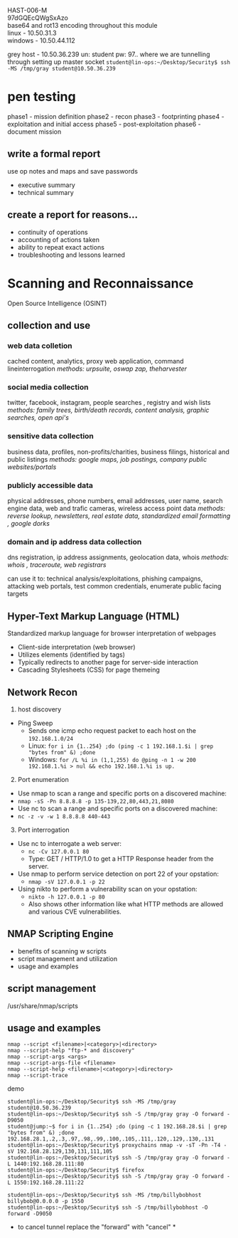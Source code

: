HAST-006-M  
97dGQEcQWgSxAzo  
base64 and rot13 encoding throughout this module  
linux - 10.50.31.3  
windows - 10.50.44.112  

grey host - 10.50.36.239
un: student pw: 97..
where we are tunnelling through
setting up master socket
```student@lin-ops:~/Desktop/Security$ ssh -MS /tmp/gray student@10.50.36.239```
  
  

# pen testing
phase1 - mission definition
phase2 - recon
phase3 - footprinting
phase4 - exploitation and initial access
phase5 - post-exploitation
phase6 - document mission


## write a formal report
use op notes and maps and save passwords
- executive summary
- technical summary
## create a report for reasons...
- continuity of operations
- accounting of actions taken
- ability to repeat exact actions
- troubleshooting and lessons learned

# Scanning and Reconnaissance
Open Source Intelligence (OSINT)
## collection and use
### web data colletion
cached content, analytics, proxy web application, command lineinterrogation
*methods: urpsuite, oswap zap, theharvester*
### social media collection
twitter, facebook, instagram, people searches , registry and wish lists 
*methods: family trees, birth/death records, content analysis, graphic searches, open api's*
### sensitive data collection
business data, profiles, non-profits/charities, business filings, historical and public listings
*methods: google maps, job postings, company public websites/portals*
### publicly accessible data
physical addresses, phone numbers, email addresses, user name, search engine data, web and trafic cameras, wireless access point data
*methods: reverse lookup, newsletters, real estate data, standardized email formatting , google dorks*
### domain and ip address data collection
dns registration, ip address assignments, geolocation data, whois
*methods: whois , traceroute, web registrars*
  
can use it to: technical analysis/exploitations, phishing campaigns, attacking web portals, test common credentials, enumerate public facing targets  

## Hyper-Text Markup Language (HTML)
Standardized markup language for browser interpretation of webpages
- Client-side interpretation (web browser)
- Utilizes elements (identified by tags)
- Typically redirects to another page for server-side interaction
- Cascading Stylesheets (CSS) for page themeing


## Network Recon
1. host discovery
  -  Ping Sweep
      - Sends one icmp echo request packet to each host on the ```192.168.1.0/24```
      - Linux: ```for i in {1..254} ;do (ping -c 1 192.168.1.$i | grep "bytes from" &) ;done```
      - Windows: ```for /L %i in (1,1,255) do @ping -n 1 -w 200 192.168.1.%i > nul && echo 192.168.1.%i is up.```
2. Port enumeration
- Use nmap to scan a range and specific ports on a discovered machine:
- ```nmap -sS -Pn 8.8.8.8 -p 135-139,22,80,443,21,8080```
- Use nc to scan a range and specific ports on a discovered machine:
- ```nc -z -v -w 1 8.8.8.8 440-443```
3. Port interrogation
  - Use nc to interrogate a web server:
      - ```nc -Cv 127.0.0.1 80```
      - Type: GET / HTTP/1.0 to get a HTTP Response header from the server.
  - Use nmap to perform service detection on port 22 of your opstation:
      - ```nmap -sV 127.0.0.1 -p 22```
  - Using nikto to perform a vulnerability scan on your opstation:
      - ```nikto -h 127.0.0.1 -p 80```
      - Also shows other information like what HTTP methods are allowed and various CVE vulnerabilities.

   
## NMAP Scripting Engine
- benefits of scanning w scripts
- script management and utilization
- usage and examples
## script management
/usr/share/nmap/scripts
## usage and examples
```
nmap --script <filename>|<category>|<directory>
nmap --script-help "ftp-* and discovery"
nmap --script-args <args>
nmap --script-args-file <filename>
nmap --script-help <filename>|<category>|<directory>
nmap --script-trace
```



demo 

```
student@lin-ops:~/Desktop/Security$ ssh -MS /tmp/gray student@10.50.36.239
student@lin-ops:~/Desktop/Security$ ssh -S /tmp/gray gray -O forward -D9050
student@jump:~$ for i in {1..254} ;do (ping -c 1 192.168.28.$i | grep "bytes from" &) ;done
192.168.28.1,.2,.3,.97,.98,.99,.100,.105,.111,.120,.129,.130,.131
student@lin-ops:~/Desktop/Security$ proxychains nmap -v -sT -Pn -T4 -sV 192.168.28.129,130,131,111,105
student@lin-ops:~/Desktop/Security$ ssh -S /tmp/gray gray -O forward -L 1440:192.168.28.111:80
student@lin-ops:~/Desktop/Security$ firefox
student@lin-ops:~/Desktop/Security$ ssh -S /tmp/gray gray -O forward -L 1550:192.168.28.111:22

student@lin-ops:~/Desktop/Security$ ssh -MS /tmp/billybobhost billybob@0.0.0.0 -p 1550
student@lin-ops:~/Desktop/Security$ ssh -S /tmp/billybobhost -O forward -D9050
```
* to cancel tunnel replace the "forward" with "cancel" *












